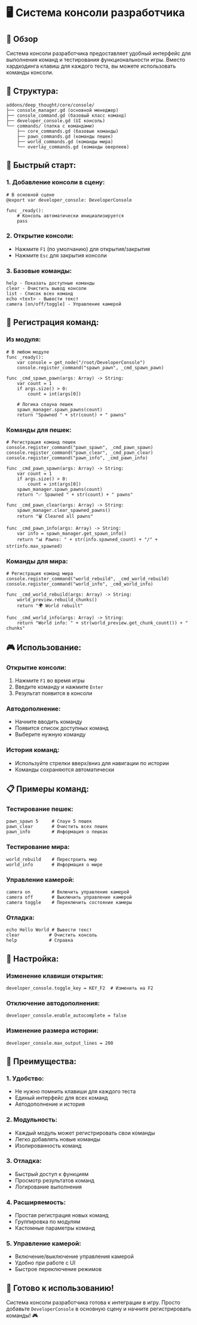 # 🖥️ Система консоли разработчика

## 🎯 **Обзор**

Система консоли разработчика предоставляет удобный интерфейс для выполнения команд и тестирования функциональности игры. Вместо хардкодинга клавиш для каждого теста, вы можете использовать команды консоли.

## 📁 **Структура:**

```
addons/deep_thought/core/console/
├── console_manager.gd (основной менеджер)
├── console_command.gd (базовый класс команд)
├── developer_console.gd (UI консоль)
└── commands/ (папка с командами)
    ├── core_commands.gd (базовые команды)
    ├── pawn_commands.gd (команды пешек)
    ├── world_commands.gd (команды мира)
    └── overlay_commands.gd (команды оверлеев)
```

## 🚀 **Быстрый старт:**

### **1. Добавление консоли в сцену:**
```gdscript
# В основной сцене
@export var developer_console: DeveloperConsole

func _ready():
	# Консоль автоматически инициализируется
	pass
```

### **2. Открытие консоли:**
- Нажмите `F1` (по умолчанию) для открытия/закрытия
- Нажмите `Esc` для закрытия консоли

### **3. Базовые команды:**
```
help - Показать доступные команды
clear - Очистить вывод консоли
list - Список всех команд
echo <text> - Вывести текст
camera [on/off/toggle] - Управление камерой
```

## 🔧 **Регистрация команд:**

### **Из модуля:**
```gdscript
# В любом модуле
func _ready():
	var console = get_node("/root/DeveloperConsole")
	console.register_command("spawn_pawn", _cmd_spawn_pawn)

func _cmd_spawn_pawn(args: Array) -> String:
	var count = 1
	if args.size() > 0:
		count = int(args[0])
	
	# Логика спауна пешек
	spawn_manager.spawn_pawns(count)
	return "Spawned " + str(count) + " pawns"
```

### **Команды для пешек:**
```gdscript
# Регистрация команд пешек
console.register_command("pawn_spawn", _cmd_pawn_spawn)
console.register_command("pawn_clear", _cmd_pawn_clear)
console.register_command("pawn_info", _cmd_pawn_info)

func _cmd_pawn_spawn(args: Array) -> String:
	var count = 1
	if args.size() > 0:
		count = int(args[0])
	spawn_manager.spawn_pawns(count)
	return "✅ Spawned " + str(count) + " pawns"

func _cmd_pawn_clear(args: Array) -> String:
	spawn_manager.clear_spawned_pawns()
	return "🗑️ Cleared all pawns"

func _cmd_pawn_info(args: Array) -> String:
	var info = spawn_manager.get_spawn_info()
	return "📊 Pawns: " + str(info.spawned_count) + "/" + str(info.max_spawned)
```

### **Команды для мира:**
```gdscript
# Регистрация команд мира
console.register_command("world_rebuild", _cmd_world_rebuild)
console.register_command("world_info", _cmd_world_info)

func _cmd_world_rebuild(args: Array) -> String:
	world_preview.rebuild_chunks()
	return "🌍 World rebuilt"

func _cmd_world_info(args: Array) -> String:
	return "World info: " + str(world_preview.get_chunk_count()) + " chunks"
```

## 🎮 **Использование:**

### **Открытие консоли:**
1. Нажмите `F1` во время игры
2. Введите команду и нажмите `Enter`
3. Результат появится в консоли

### **Автодополнение:**
- Начните вводить команду
- Появится список доступных команд
- Выберите нужную команду

### **История команд:**
- Используйте стрелки вверх/вниз для навигации по истории
- Команды сохраняются автоматически

## 📋 **Примеры команд:**

### **Тестирование пешек:**
```
pawn_spawn 5     # Спаун 5 пешек
pawn_clear       # Очистить всех пешек
pawn_info        # Информация о пешках
```

### **Тестирование мира:**
```
world_rebuild    # Перестроить мир
world_info       # Информация о мире
```

### **Управление камерой:**
```
camera on        # Включить управление камерой
camera off       # Выключить управление камерой
camera toggle    # Переключить состояние камеры
```

### **Отладка:**
```
echo Hello World # Вывести текст
clear           # Очистить консоль
help            # Справка
```

## 🔧 **Настройка:**

### **Изменение клавиши открытия:**
```gdscript
developer_console.toggle_key = KEY_F2  # Изменить на F2
```

### **Отключение автодополнения:**
```gdscript
developer_console.enable_autocomplete = false
```

### **Изменение размера истории:**
```gdscript
developer_console.max_output_lines = 200
```

## 🎯 **Преимущества:**

### **1. Удобство:**
- Не нужно помнить клавиши для каждого теста
- Единый интерфейс для всех команд
- Автодополнение и история

### **2. Модульность:**
- Каждый модуль может регистрировать свои команды
- Легко добавлять новые команды
- Изолированность команд

### **3. Отладка:**
- Быстрый доступ к функциям
- Просмотр результатов команд
- Логирование выполнения

### **4. Расширяемость:**
- Простая регистрация новых команд
- Группировка по модулям
- Кастомные параметры команд

### **5. Управление камерой:**
- Включение/выключение управления камерой
- Удобно при работе с UI
- Быстрое переключение режимов

## 🚀 **Готово к использованию!**

Система консоли разработчика готова к интеграции в игру. Просто добавьте `DeveloperConsole` в основную сцену и начните регистрировать команды! 🎮 